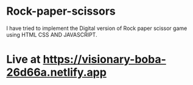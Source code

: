 # Rock-paper-scissors
I have tried to implement the Digital version of Rock paper scissor game using HTML CSS AND JAVASCRIPT.
# Live at https://visionary-boba-26d66a.netlify.app
